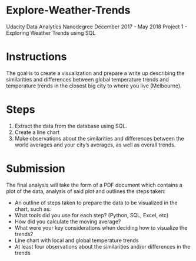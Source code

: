 # Explore-Weather-Trends
Udacity Data Analytics Nanodegree December 2017 - May 2018
Project 1 - Exploring Weather Trends using SQL

# Instructions
The goal is to create a visualization and prepare a write up describing the similarities and differences between global temperature trends and temperature trends in the closest big city to where you live (Melbourne). 

# Steps
1. Extract the data from the database using SQL.
2. Create a line chart 
3. Make observations about the similarities and differences between the world averages and your city’s averages, as well as overall trends. 

# Submission
The final analysis will take the form of a PDF document which contains a plot of the data, analysis of said plot and outlines the steps taken:

- An outline of steps taken to prepare the data to be visualized in the chart, such as:
- What tools did you use for each step? (Python, SQL, Excel, etc)
- How did you calculate the moving average?
- What were your key considerations when deciding how to visualize the trends?
- Line chart with local and global temperature trends
- At least four observations about the similarities and/or differences in the trends

